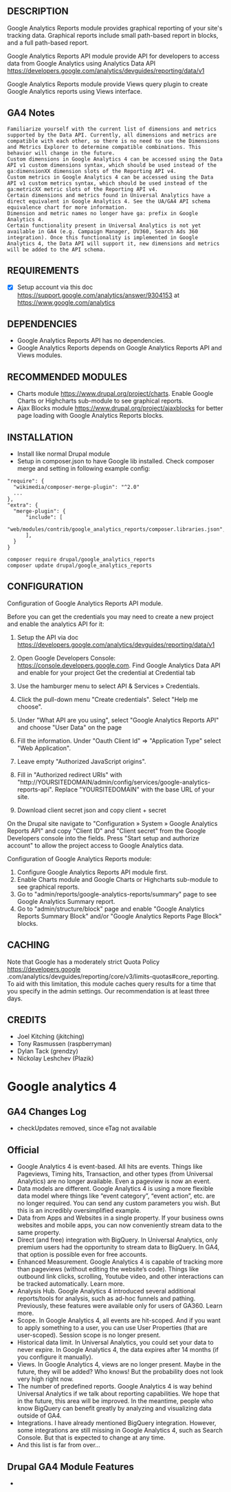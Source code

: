 ## DESCRIPTION

Google Analytics Reports module provides graphical reporting of your site's
tracking data. Graphical reports include small path-based report in blocks, and
a full path-based report.

Google Analytics Reports API module provide API for developers to access data
from Google Analytics using Analytics Data API
https://developers.google.com/analytics/devguides/reporting/data/v1

Google Analytics Reports module provide Views query plugin to create Google
Analytics reports using Views interface.

## GA4 Notes

```
Familiarize yourself with the current list of dimensions and metrics supported by the Data API. Currently, all dimensions and metrics are compatible with each other, so there is no need to use the Dimensions and Metrics Explorer to determine compatible combinations. This behavior will change in the future.
Custom dimensions in Google Analytics 4 can be accessed using the Data API v1 custom dimensions syntax, which should be used instead of the ga:dimensionXX dimension slots of the Reporting API v4.
Custom metrics in Google Analytics 4 can be accessed using the Data API v1 custom metrics syntax, which should be used instead of the ga:metricXX metric slots of the Reporting API v4.
Certain dimensions and metrics found in Universal Analytics have a direct equivalent in Google Analytics 4. See the UA/GA4 API schema equivalence chart for more information.
Dimension and metric names no longer have ga: prefix in Google Analytics 4.
Certain functionality present in Universal Analytics is not yet available in GA4 (e.g. Campaign Manager, DV360, Search Ads 360 integration). Once this functionality is implemented in Google Analytics 4, the Data API will support it, new dimensions and metrics will be added to the API schema.
```

## REQUIREMENTS

- [x] Setup account via this doc
      https://support.google.com/analytics/answer/9304153 at
      https://www.google.com/analytics

## DEPENDENCIES

- Google Analytics Reports API has no dependencies.
- Google Analytics Reports depends on Google Analytics Reports API and Views
  modules.

## RECOMMENDED MODULES

- Charts module https://www.drupal.org/project/charts. Enable Google Charts or
  Highcharts sub-module to see graphical reports.
- Ajax Blocks module https://www.drupal.org/project/ajaxblocks for better page
  loading with Google Analytics Reports blocks.

## INSTALLATION

- Install like normal Drupal module
- Setup in composer.json to have Google lib installed. Check composer merge and
  setting in following example config:

```
"require": {
  "wikimedia/composer-merge-plugin": "^2.0"
  ...
},
"extra": {
  "merge-plugin": {
      "include": [
          "web/modules/contrib/google_analytics_reports/composer.libraries.json",
      ],
  }
}

composer require drupal/google_analytics_reports
composer update drupal/google_analytics_reports

```

## CONFIGURATION

Configuration of Google Analytics Reports API module.

Before you can get the credentials you may need to create a new project and
enable the analytics API for it:

1. Setup the API via doc
   https://developers.google.com/analytics/devguides/reporting/data/v1

1. Open Google Developers Console: https://console.developers.google.com. Find
   Google Analytics Data API and enable for your project Get the credential at
   Credential tab
1. Use the hamburger menu to select API & Services » Credentials.
1. Click the pull-down menu "Create credentials". Select "Help me choose".
1. Under "What API are you using", select "Google Analytics Reports API" and
   choose "User Data" on the page
1. Fill the information. Under "Oauth Client Id" => "Application Type" select
   "Web Application".
1. Leave empty "Authorized JavaScript origins".
1. Fill in "Authorized redirect URIs" with
   "http://YOURSITEDOMAIN/admin/config/services/google-analytics-reports-api".
   Replace "YOURSITEDOMAIN" with the base URL of your site.
1. Download client secret json and copy client + secret

On the Drupal site navigate to "Configuration » System » Google Analytics
Reports API" and copy "Client ID" and "Client secret" from the Google Developers
console into the fields. Press "Start setup and authorize account" to allow the
project access to Google Analytics data.

Configuration of Google Analytics Reports module:

1. Configure Google Analytics Reports API module first.
2. Enable Charts module and Google Charts or Highcharts sub-module to see
   graphical reports.
3. Go to "admin/reports/google-analytics-reports/summary" page to see Google
   Analytics Summary report.
4. Go to "admin/structure/block" page and enable "Google Analytics Reports
   Summary Block" and/or "Google Analytics Reports Page Block" blocks.

## CACHING

Note that Google has a moderately strict Quota Policy https://developers.google
.com/analytics/devguides/reporting/core/v3/limits-quotas#core_reporting. To aid
with this limitation, this module caches query results for a time that you
specify in the admin settings. Our recommendation is at least three days.

## CREDITS

- Joel Kitching (jkitching)
- Tony Rasmussen (raspberryman)
- Dylan Tack (grendzy)
- Nickolay Leshchev (Plazik)

# Google analytics 4

## GA4 Changes Log

- checkUpdates removed, since eTag not available

## Official

- Google Analytics 4 is event-based. All hits are events. Things like Pageviews,
  Timing hits, Transaction, and other types (from Universal Analytics) are no
  longer available. Even a pageview is now an event.
- Data models are different. Google Analytics 4 is using a more flexible data
  model where things like “event category”, “event action”, etc. are no longer
  required. You can send any custom parameters you wish. But this is an
  incredibly oversimplified example.
- Data from Apps and Websites in a single property. If your business owns
  websites and mobile apps, you can now conveniently stream data to the same
  property.
- Direct (and free) integration with BigQuery. In Universal Analytics, only
  premium users had the opportunity to stream data to BigQuery. In GA4, that
  option is possible even for free accounts.
- Enhanced Measurement. Google Analytics 4 is capable of tracking more than
  pageviews (without editing the website’s code). Things like outbound link
  clicks, scrolling, Youtube video, and other interactions can be tracked
  automatically. Learn more.
- Analysis Hub. Google Analytics 4 introduced several additional reports/tools
  for analysis, such as ad-hoc funnels and pathing. Previously, these features
  were available only for users of GA360. Learn more.
- Scope. In Google Analytics 4, all events are hit-scoped. And if you want to
  apply something to a user, you can use User Properties (that are user-scoped).
  Session scope is no longer present.
- Historical data limit. In Universal Analytics, you could set your data to
  never expire. In Google Analytics 4, the data expires after 14 months (if you
  configure it manually).
- Views. In Google Analytics 4, views are no longer present. Maybe in the
  future, they will be added? Who knows! But the probability does not look very
  high right now.
- The number of predefined reports. Google Analytics 4 is way behind Universal
  Analytics if we talk about reporting capabilities. We hope that in the future,
  this area will be improved. In the meantime, people who know BigQuery can
  benefit greatly by analyzing and visualizing data outside of GA4.
- Integrations. I have already mentioned BigQuery integration. However, some
  integrations are still missing in Google Analytics 4, such as Search Console.
  But that is expected to change at any time.
- And this list is far from over…

## Drupal GA4 Module Features

-
